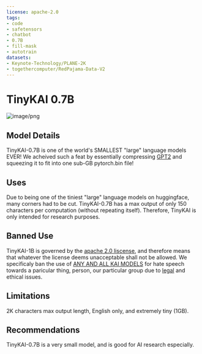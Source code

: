 ```yaml
---
license: apache-2.0
tags:
- code
- safetensors
- chatbot
- 0.7B
- fill-mask
- autotrain
datasets:
- Keynote-Technology/PLANE-2K
- togethercomputer/RedPajama-Data-V2
---
```


# TinyKAI 0.7B
![image/png](https://cdn-uploads.huggingface.co/production/uploads/6500c7c912c1442d994c36e5/kzoTQKbdAXNfOxw5hUts3.png)

## Model Details
TinyKAI-0.7B is one of the world's SMALLEST "large" language models EVER!
We acheived such a feat by essentially compressing [GPT2](https://huggingface.co/gpt2) and squeezing it to fit into one sub-GB pytorch.bin file!

## Uses
Due to being one of the tiniest "large" language models on huggingface, many corners had to be cut. TinyKAI-0.7B has a max output of only 150 characters per computation (without repeating itself). Therefore, TinyKAI is only intended for research purposes.
<!-- Address questions around how the model is intended to be used, including the foreseeable users of the model and those affected by the model. -->

## Banned Use
TinyKAI-1B is governed by the [apache 2.0 liscense](https://choosealicense.com/licenses/apache-2.0/), and therefore means that whatever the license deems unacceptable shall not be allowed. We specificaly ban the use of  [ANY AND ALL KAI MODELS](https://huggingface.co/collections/Keynote-Technology/kai-large-language-models) for hate speech towards a paricular thing, person, our particular group due to [legal](https://www.ftc.gov/news-events/news/press-releases/2022/06/ftc-report-warns-about-using-artificial-intelligence-combat-online-problems) and ethical issues.

## Limitations
2K characters max output length, English only, and extremely tiny (1GB).

## Recommendations
TinyKAI-0.7B is a very small model, and is good for AI research especially.